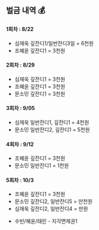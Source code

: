 ## 벌금 내역 💰

#### 1회차 : 8/22
- 심재욱 깊잔디1/일반잔디3일 = 6천원
- 조혜윤 깊잔디1 = 3천원

#### 2회차 : 8/29
- 심재욱 깊잔디1 = 3천원
- 조혜윤 깊잔디1 = 3천원
- 문소민 깊잔디1 = 3천원

#### 3회차 : 9/05
- 심재욱 일반잔디1, 깊잔디1 = 4천원
- 문소민 일반잔디2, 깊잔디1 = 5천원

#### 4회차 : 9/12
- 조혜윤 깊잔디1 = 3천원
- 문소민 일반잔디1 = 1천원


#### 5회차 : 10/3
- 조혜윤 깊잔디1 = 3천원
- 문소민 깊잔디2, 일반잔디5 = 만천원
- 심재욱 깊잔디2, 일반잔디4 = 만원


* 수빈/혜윤/태린 - 지각면제권1


